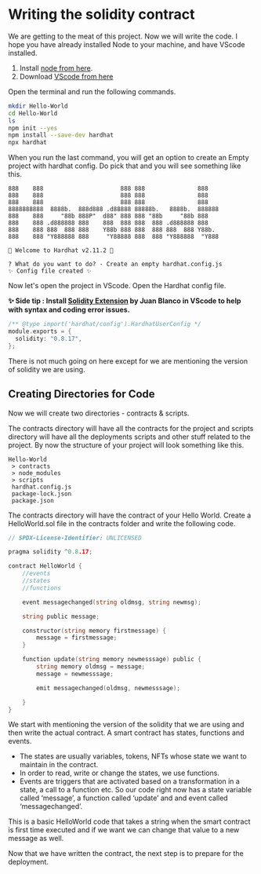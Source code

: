 ﻿# Writing the solidity contract

We are getting to the meat of this project. Now we will write the code. I hope you have already installed Node to your machine, and have VScode installed.

1.  Install [node from here](https://nodejs.org/en/).
2.  Download [VScode from here](https://code.visualstudio.com/)

Open the terminal and run the following commands.

```bash
mkdir Hello-World
cd Hello-World
ls
npm init --yes
npm install --save-dev hardhat
npx hardhat
```

When you run the last command, you will get an option to create an Empty project with hardhat config. Do pick that and you will see something like this.

```
888    888                      888 888               888
888    888                      888 888               888
888    888                      888 888               888
8888888888  8888b.  888d888 .d88888 88888b.   8888b.  888888
888    888     "88b 888P"  d88" 888 888 "88b     "88b 888
888    888 .d888888 888    888  888 888  888 .d888888 888
888    888 888  888 888    Y88b 888 888  888 888  888 Y88b.
888    888 "Y888888 888     "Y88888 888  888 "Y888888  "Y888

👷 Welcome to Hardhat v2.11.2 👷‍

? What do you want to do? - Create an empty hardhat.config.js
✨ Config file created ✨
```

Now let's open the project in VScode. Open the Hardhat config file.

**✨ Side tip : Install [Solidity Extension](https://marketplace.visualstudio.com/items?itemName=JuanBlanco.solidity) by Juan Blanco in VScode to help with syntax and coding error issues.**

```go
/** @type import('hardhat/config').HardhatUserConfig */
module.exports = {
  solidity: "0.8.17",
};
```

There is not much going on here except for we are mentioning the version of solidity we are using.

## Creating Directories for Code

Now we will create two directories - contracts & scripts.

The contracts directory will have all the contracts for the project and scripts directory will have all the deployments scripts and other stuff related to the project. By now the structure of your project will look something like this.

```
Hello-World
 > contracts
 > node_modules
 > scripts
 hardhat.config.js
 package-lock.json
 package.json
```

The contracts directory will have the contract of your Hello World. Create a HelloWorld.sol file in the contracts folder and write the following code.

```go
// SPDX-License-Identifier: UNLICENSED

pragma solidity ^0.8.17;

contract HelloWorld {
    //events
    //states
    //functions

    event messagechanged(string oldmsg, string newmsg);

    string public message;

    constructor(string memory firstmessage) {
        message = firstmessage;
    }

    function update(string memory newmesssage) public {
        string memory oldmsg = message;
        message = newmesssage;

        emit messagechanged(oldmsg, newmesssage);

    }
}
```

We start with mentioning the version of the solidity that we are using and then write the actual contract. A smart contract has states, functions and events.

- The states are usually variables, tokens, NFTs whose state we want to maintain in the contract.
- In order to read, write or change the states, we use functions.
- Events are triggers that are activated based on a transformation in a state, a call to a function etc. So our code right now has a state variable called ‘message’, a function called ‘update’ and and event called ‘messagechanged’.

This is a basic HelloWorld code that takes a string when the smart contract is first time executed and if we want we can change that value to a new message as well.

Now that we have written the contract, the next step is to prepare for the deployment.
